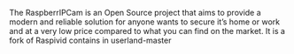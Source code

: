 The RaspberrIPCam is an Open Source project that aims to provide a modern and reliable solution for anyone wants to secure it’s home or work and at a very low price compared to what you can find on the market.
It is a fork of Raspivid contains in userland-master 